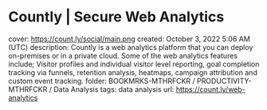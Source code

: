# Countly | Secure Web Analytics

cover: https://count.ly/social/main.png
created: October 3, 2022 5:06 AM (UTC)
description: Countly is a web analytics platform that you can deploy on-premises or in a private cloud. Some of the web analytics features include; Visitor profiles and individual visitor level reporting, goal completion tracking via funnels, retention analysis, heatmaps, campaign attribution and custom event tracking.
folder: BOOKMRKS-MTHRFCKR / PRODUCTIVITY-MTHRFCKR / Data Analysis
tags: data analysis
url: https://count.ly/web-analytics